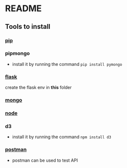 # README
## Tools to install
### [pip](https://pip.pypa.io/en/stable/installing/)  
### pipmongo
- install it by running the command ```pip install pymongo```
### [flask](https://flask.palletsprojects.com/en/1.1.x/installation/)  
create the flask env in **this** folder
### [mongo](https://www.mongodb.com/try/download/community)  
### [node](https://www.npmjs.com/get-npm) 
### d3
- install it by running the command ```npm install d3```
### [postman](https://www.postman.com/downloads/)  
- postman can be used to test API
